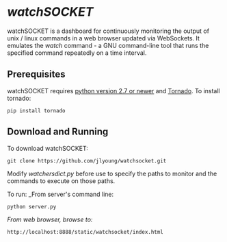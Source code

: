 # _watchSOCKET_

watchSOCKET is a dashboard for continuously monitoring the output of unix / linux commands in a web browser updated via WebSockets.
It emulates the _watch_ command - a GNU command-line tool that runs the specified command repeatedly on a time interval.

## Prerequisites

watchSOCKET requires [python version 2.7 or newer](http://www.python.org/download/releases/) and [Tornado](http://www.tornadoweb.org/).
To install tornado:
```
pip install tornado
```

## Download and Running
To download watchSOCKET:
```
git clone https://github.com/jlyoung/watchsocket.git
```

Modify _watchersdict.py_ before use to specify the paths to monitor and the commands to execute on those paths.

To run:
_From server's command line:
```
python server.py
```
_From web browser, browse to:_
```
http://localhost:8888/static/watchsocket/index.html
```